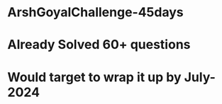 # ArshGoyalChallenge-45days
# Already Solved 60+ questions
# Would target to wrap it up by July-2024
